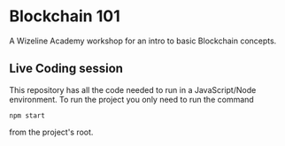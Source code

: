 # Blockchain 101

A Wizeline Academy workshop for an intro to basic Blockchain concepts.

## Live Coding session

This repository has all the code needed to run in a JavaScript/Node environment. To run the project you only need to run the command

```
npm start
```

from the project's root.
